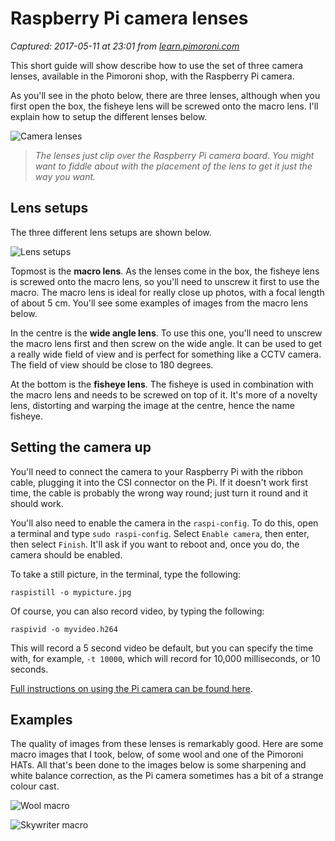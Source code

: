# Raspberry Pi camera lenses

_Captured: 2017-05-11 at 23:01 from [learn.pimoroni.com](https://learn.pimoroni.com/tutorial/sandyj/raspberry-pi-camera-lenses)_

This short guide will show describe how to use the set of three camera lenses, available in the Pimoroni shop, with the Raspberry Pi camera.

As you'll see in the photo below, there are three lenses, although when you first open the box, the fisheye lens will be screwed onto the macro lens. I'll explain how to setup the different lenses below.

![Camera lenses](https://learn.pimoroni.com/static/repos/learn/sandyj/lenses.jpg)

> _The lenses just clip over the Raspberry Pi camera board. You might want to fiddle about with the placement of the lens to get it just the way you want._

## Lens setups

The three different lens setups are shown below.

![Lens setups](https://learn.pimoroni.com/static/repos/learn/sandyj/lenses_camera.png)

Topmost is the **macro lens**. As the lenses come in the box, the fisheye lens is screwed onto the macro lens, so you'll need to unscrew it first to use the macro. The macro lens is ideal for really close up photos, with a focal length of about 5 cm. You'll see some examples of images from the macro lens below.

In the centre is the **wide angle lens**. To use this one, you'll need to unscrew the macro lens first and then screw on the wide angle. It can be used to get a really wide field of view and is perfect for something like a CCTV camera. The field of view should be close to 180 degrees.

At the bottom is the **fisheye lens**. The fisheye is used in combination with the macro lens and needs to be screwed on top of it. It's more of a novelty lens, distorting and warping the image at the centre, hence the name fisheye.

## Setting the camera up

You'll need to connect the camera to your Raspberry Pi with the ribbon cable, plugging it into the CSI connector on the Pi. If it doesn't work first time, the cable is probably the wrong way round; just turn it round and it should work.

You'll also need to enable the camera in the `raspi-config`. To do this, open a terminal and type `sudo raspi-config`. Select `Enable camera`, then enter, then select `Finish`. It'll ask if you want to reboot and, once you do, the camera should be enabled.

To take a still picture, in the terminal, type the following:
    
    
    raspistill -o mypicture.jpg
    

Of course, you can also record video, by typing the following:
    
    
    raspivid -o myvideo.h264
    

This will record a 5 second video be default, but you can specify the time with, for example, `-t 10000`, which will record for 10,000 milliseconds, or 10 seconds.

[Full instructions on using the Pi camera can be found here](https://www.raspberrypi.org/documentation/usage/camera/README.md).

## Examples

The quality of images from these lenses is remarkably good. Here are some macro images that I took, below, of some wool and one of the Pimoroni HATs. All that's been done to the images below is some sharpening and white balance correction, as the Pi camera sometimes has a bit of a strange colour cast.

![Wool macro](https://learn.pimoroni.com/static/repos/learn/sandyj/wool_macro.jpg)

![Skywriter macro](https://learn.pimoroni.com/static/repos/learn/sandyj/skywriter_macro.jpg)
